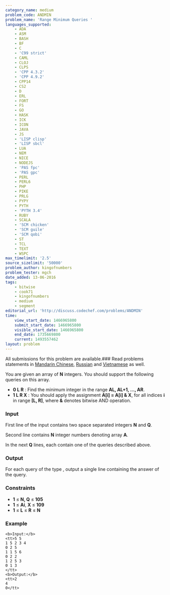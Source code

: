 ```yaml
---
category_name: medium
problem_code: ANDMIN
problem_name: 'Range Minimum Queries '
languages_supported:
    - ADA
    - ASM
    - BASH
    - BF
    - C
    - 'C99 strict'
    - CAML
    - CLOJ
    - CLPS
    - 'CPP 4.3.2'
    - 'CPP 4.9.2'
    - CPP14
    - CS2
    - D
    - ERL
    - FORT
    - FS
    - GO
    - HASK
    - ICK
    - ICON
    - JAVA
    - JS
    - 'LISP clisp'
    - 'LISP sbcl'
    - LUA
    - NEM
    - NICE
    - NODEJS
    - 'PAS fpc'
    - 'PAS gpc'
    - PERL
    - PERL6
    - PHP
    - PIKE
    - PRLG
    - PYPY
    - PYTH
    - 'PYTH 3.4'
    - RUBY
    - SCALA
    - 'SCM chicken'
    - 'SCM guile'
    - 'SCM qobi'
    - ST
    - TCL
    - TEXT
    - WSPC
max_timelimit: '2.5'
source_sizelimit: '50000'
problem_author: kingofnumbers
problem_tester: mgch
date_added: 13-06-2016
tags:
    - bitwise
    - cook71
    - kingofnumbers
    - medium
    - segment
editorial_url: 'http://discuss.codechef.com/problems/ANDMIN'
time:
    view_start_date: 1466965800
    submit_start_date: 1466965800
    visible_start_date: 1466965800
    end_date: 1735669800
    current: 1493557462
layout: problem
---
```

All submissions for this problem are available.###  Read problems statements in [Mandarin Chinese](http://www.codechef.com/download/translated/COOK71/mandarin/ANDMIN.pdf), [Russian](http://www.codechef.com/download/translated/COOK71/russian/ANDMIN.pdf) and [Vietnamese](http://www.codechef.com/download/translated/COOK71/vietnamese/ANDMIN.pdf) as well.

You are given an array of **N** integers. You should support the following queries on this array.

- **0 L R** : Find the minimum integer in the range **AL, AL+1, ..., AR**.
- **1 L R X** : You should apply the assignment **A\[i\] = A\[i\] & X**, for all indices **i** in range **\[L, R\]**, where **&** denotes bitwise AND operation.

### Input

First line of the input contains two space separated integers **N** and **Q**.

Second line contains **N** integer numbers denoting array **A**.

In the next **Q** lines, each contain one of the queries described above.

### Output

For each query of the type , output a single line containing the answer of the query.

### Constraints

- **1** ≤ **N, Q** ≤ **105**
- **1** ≤ **Ai**, **X** ≤ **109**
- **1** ≤ **L** ≤ **R** ≤ **N**

### Example

```
<b>Input:</b>
<tt>5 5
1 5 2 3 4
0 2 5
1 1 5 6
0 2 2
1 2 5 3
0 1 3
</tt>
<b>Output:</b>
<tt>2
4
0</tt>

```